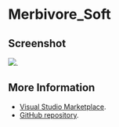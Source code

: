 # Merbivore_Soft



## Screenshot
![](https://raw.githubusercontent.com/gerane/VSCodeThemes/master/gerane.Theme-Merbivore_Soft/screenshot.png).


## More Information
* [Visual Studio Marketplace](https://marketplace.visualstudio.com/items/gerane.Theme-MerbivoreSoft).
* [GitHub repository](https://github.com/gerane/VSCodeThemes).
